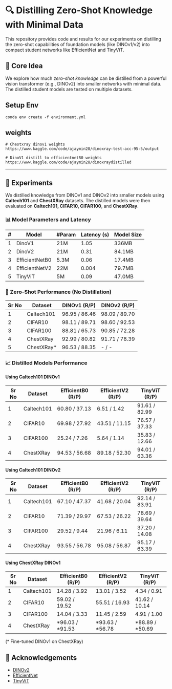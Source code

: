 # 🔍 Distilling Zero-Shot Knowledge with Minimal Data

This repository provides code and results for our experiments on distilling the zero-shot capabilities of foundation models (like DINOv1/v2) into compact student networks like EfficientNet and TinyViT.


## 🧠 Core Idea

We explore how much *zero-shot knowledge* can be distilled from a powerful vision transformer (e.g., DINOv2) into smaller networks with minimal data. The distilled student models are tested on multiple datasets.


## Setup Env
```
conda env create -f environment.yml
```

## weights
```
# Chestxray dinov1 weights
https://www.kaggle.com/code/ajaymin28/dinoxray-test-acc-95-5/output

# DinoV1 distill to efficientnetB0 weights 
https://www.kaggle.com/code/ajaymin28/dinoxraydistilled
```

---

## 🧪 Experiments

We distilled knowledge from DINOv1 and DINOv2 into smaller models using **Caltech101** and **ChestXRay** datasets. The distilled models were then evaluated on **Caltech101, CIFAR10, CIFAR100**, and **ChestXRay**.

### 📊 Model Parameters and Latency

| # | Model           | #Param | Latency (s) | Model Size |
|---|----------------|--------|-------------|-------------|
| 1 | DinoV1         | 21M    | 1.05        | 336MB       |
| 2 | DinoV2         | 21M    | 0.31        | 84.1MB      |
| 3 | EfficientNetB0 | 5.3M   | 0.06        | 17.4MB      |
| 4 | EfficientNetV2 | 22M    | 0.004       | 79.7MB      |
| 5 | TinyViT        | 5M     | 0.09        | 47.0MB      |

### 🧪 Zero-Shot Performance (No Distillation)

| Sr No | Dataset    | DINOv1 (R/P)      | DINOv2 (R/P)      |
|-------|------------|-------------------|-------------------|
| 1     | Caltech101 | 96.95 / 86.46     | 98.09 / 89.70     |
| 2     | CIFAR10    | 98.11 / 89.71     | 98.60 / 92.53     |
| 3     | CIFAR100   | 88.81 / 65.73     | 90.85 / 72.28     |
| 4     | ChestXRay  | 92.99 / 80.82     | 91.71 / 78.39     |
| 5     | ChestXRay* | 96.53 / 88.35     | - / -             |

### 📈 Distilled Models Performance


#### Using Caltech101 DINOv1

| Sr No | Dataset    | EfficientB0 (R/P) | EfficientV2 (R/P) | TinyViT (R/P) |
|-------|------------|--------------------|--------------------|----------------|
| 1     | Caltech101 | 60.80 / 37.13      | 6.51 / 1.42        | 91.61 / 82.99  |
| 2     | CIFAR10    | 69.98 / 27.92      | 43.51 / 11.15      | 76.57 / 37.33  |
| 3     | CIFAR100   | 25.24 / 7.26       | 5.64 / 1.14        | 35.83 / 12.66  |
| 4     | ChestXRay  | 94.53 / 56.68      | 89.18 / 52.30      | 94.01 / 63.36  |

#### Using Caltech101 DINOv2

| Sr No | Dataset    | EfficientB0 (R/P) | EfficientV2 (R/P) | TinyViT (R/P) |
|-------|------------|--------------------|--------------------|----------------|
| 1     | Caltech101 | 67.10 / 47.37      | 41.68 / 20.04      | 92.14 / 83.91  |
| 2     | CIFAR10    | 71.39 / 29.97      | 67.53 / 26.22      | 78.69 / 39.64  |
| 3     | CIFAR100   | 29.52 / 9.44       | 21.96 / 6.11       | 37.20 / 14.08  |
| 4     | ChestXRay  | 93.55 / 56.78      | 95.08 / 56.87      | 95.17 / 63.39  |

#### Using ChestXRay DINOv1

| Sr No | Dataset    | EfficientB0 (R/P) | EfficientV2 (R/P) | TinyViT (R/P) |
|-------|------------|--------------------|--------------------|----------------|
| 1     | Caltech101 | 14.28 / 3.92       | 13.01 / 3.52       | 4.34 / 0.91    |
| 2     | CIFAR10    | 59.02 / 19.52      | 55.51 / 16.93      | 41.62 / 10.14  |
| 3     | CIFAR100   | 14.04 / 3.33       | 11.45 / 2.59       | 4.91 / 1.00    |
| 4     | ChestXRay  | *96.03 / *91.53      | *93.63 / *56.78      | *88.89 / *50.69  |

(* Fine-tuned DINOv1 on ChestXRay)



## 🙏 Acknowledgements
- [DINOv2](https://github.com/facebookresearch/dinov2)
- [EfficientNet](https://github.com/google/automl/tree/master/efficientnetv2)
- [TinyViT](https://github.com/microsoft/Cream/tree/main/TinyViT)
